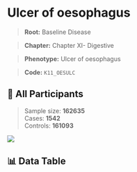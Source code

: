 # Ulcer of oesophagus

> **Root:** Baseline Disease  

> **Chapter:** Chapter XI- Digestive  

> **Phenotype:** Ulcer of oesophagus  

> **Code:** `K11_OESULC`

## 🧪 All Participants  
> Sample size: **162635**  
> Cases: **1542**  
> Controls: **161093**
<img src="/Sensitive/Figures/ALL/Baseline/K11_OESULC.png"/>

## 📊 Data Table
<CsvTableMRF src="/Sensitive/Data/ALL/Baseline/LG_K11_OESULC.csv"/>

